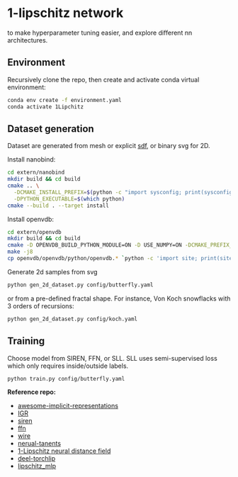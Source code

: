 # 1-lipschitz network

to make hyperparameter tuning easier, and explore different nn architectures.

## Environment

Recursively clone the repo, then create and activate conda virtual environment:
```bash
conda env create -f environment.yaml
conda activate 1Lipchitz
```

## Dataset generation
Dataset are generated from mesh or explicit [sdf](https://github.com/fogleman/sdf), or binary svg for 2D.

Install nanobind:

```bash
cd extern/nanobind
mkdir build && cd build
cmake .. \
  -DCMAKE_INSTALL_PREFIX=$(python -c "import sysconfig; print(sysconfig.get_paths()['purelib'])") \
  -DPYTHON_EXECUTABLE=$(which python)
cmake --build . --target install
```

Install openvdb:

```bash
cd extern/openvdb
mkdir build && cd build
cmake -D OPENVDB_BUILD_PYTHON_MODULE=ON -D USE_NUMPY=ON -DCMAKE_PREFIX_PATH=$(python -c "import sysconfig; print(sysconfig.get_paths()['purelib'])") ..
make -j8
cp openvdb/openvdb/python/openvdb.* `python -c 'import site; print(site.getsitepackages()[0])'`
```

Generate 2d samples from svg

```bash
python gen_2d_dataset.py config/butterfly.yaml
```

or from a pre-defined fractal shape. For instance, Von Koch snowflacks with 3 orders of recursions:

```bash
python gen_2d_dataset.py config/koch.yaml
```

## Training

Choose model from SIREN, FFN, or SLL. SLL uses semi-supervised loss which only requires inside/outside labels.

```bash
python train.py config/butterfly.yaml
```

**Reference repo:**
* [awesome-implicit-representations](https://github.com/vsitzmann/awesome-implicit-representations)
* [IGR](https://github.com/amosgropp/IGR)
* [siren](https://github.com/vsitzmann/siren)
* [ffn](https://github.com/tancik/fourier-feature-networks)
* [wire](https://github.com/vishwa91/wire/)
* [nerual-tanents](https://github.com/google/neural-tangents)
* [1-Lipschitz neural distance field](https://github.com/GCoiffier/1-Lipschitz-Neural-Distance-Fields)
* [deel-torchlip](https://github.com/deel-ai/deel-torchlip/)
* [lipschitz_mlp](https://github.com/ml-for-gp/jaxgptoolbox/tree/main/demos/lipschitz_mlp)


